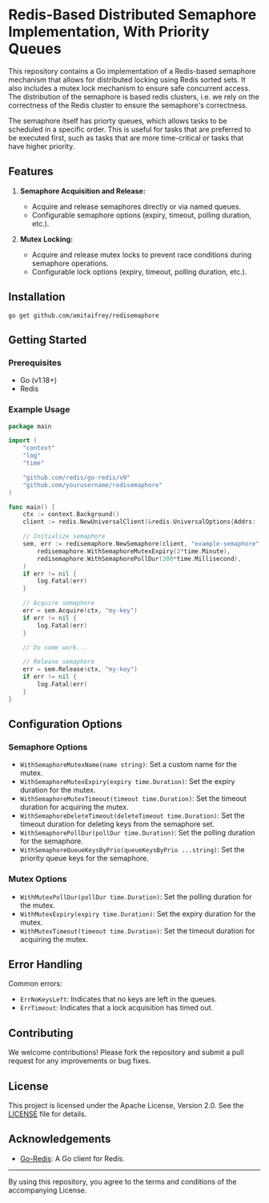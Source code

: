 # Redis-Based Distributed Semaphore Implementation, With Priority Queues

This repository contains a Go implementation of a Redis-based semaphore mechanism that allows for distributed locking using Redis sorted sets. It also includes a mutex lock mechanism to ensure safe concurrent access. The distribution of the semaphore is based redis clusters, i.e. we rely on the correctness of the Redis cluster to ensure the semaphore's correctness.

The semaphore itself has priorty queues, which allows tasks to be scheduled in a specific order. This is useful for tasks that are preferred to be executed first, such as tasks that are more time-critical or tasks that have higher priority.

## Features

1. **Semaphore Acquisition and Release:**
   - Acquire and release semaphores directly or via named queues.
   - Configurable semaphore options (expiry, timeout, polling duration, etc.).

2. **Mutex Locking:**
   - Acquire and release mutex locks to prevent race conditions during semaphore operations.
   - Configurable lock options (expiry, timeout, polling duration, etc.).

## Installation

```shell
go get github.com/amitaifrey/redisemaphore
```

## Getting Started
### Prerequisites
- Go (v1.18+)
- Redis

### Example Usage 

```go
package main

import (
	"context"
    "log"
	"time"

	"github.com/redis/go-redis/v9"
	"github.com/yourusername/redisemaphore"
)

func main() {
	ctx := context.Background()
	client := redis.NewUniversalClient(&redis.UniversalOptions{Addrs: []string{"localhost:6379"}})

	// Initialize semaphore
	sem, err := redisemaphore.NewSemaphore(client, "example-semaphore", 5,
		redisemaphore.WithSemaphoreMutexExpiry(2*time.Minute),
		redisemaphore.WithSemaphorePollDur(200*time.Millisecond),
	)
	if err != nil {
		log.Fatal(err)
	}

	// Acquire semaphore
	err = sem.Acquire(ctx, "my-key")
	if err != nil {
		log.Fatal(err)
	}

	// Do some work...

	// Release semaphore
	err = sem.Release(ctx, "my-key")
	if err != nil {
		log.Fatal(err)
	}
}
```

## Configuration Options

### Semaphore Options

- `WithSemaphoreMutexName(name string)`: Set a custom name for the mutex.
- `WithSemaphoreMutexExpiry(expiry time.Duration)`: Set the expiry duration for the mutex.
- `WithSemaphoreMutexTimeout(timeout time.Duration)`: Set the timeout duration for acquiring the mutex.
- `WithSemaphoreDeleteTimeout(deleteTimeout time.Duration)`: Set the timeout duration for deleting keys from the semaphore set.
- `WithSemaphorePollDur(pollDur time.Duration)`: Set the polling duration for the semaphore.
- `WithSemaphoreQueueKeysByPrio(queueKeysByPrio ...string)`: Set the priority queue keys for the semaphore.

### Mutex Options

- `WithMutexPollDur(pollDur time.Duration)`: Set the polling duration for the mutex.
- `WithMutexExpiry(expiry time.Duration)`: Set the expiry duration for the mutex.
- `WithMutexTimeout(timeout time.Duration)`: Set the timeout duration for acquiring the mutex.

## Error Handling

Common errors:
- `ErrNoKeysLeft`: Indicates that no keys are left in the queues.
- `ErrTimeout`: Indicates that a lock acquisition has timed out.

## Contributing

We welcome contributions! Please fork the repository and submit a pull request for any improvements or bug fixes.

## License

This project is licensed under the Apache License, Version 2.0. See the [LICENSE](LICENSE) file for details.

## Acknowledgements

- [Go-Redis](https://github.com/redis/go-redis): A Go client for Redis.

---

By using this repository, you agree to the terms and conditions of the accompanying License.